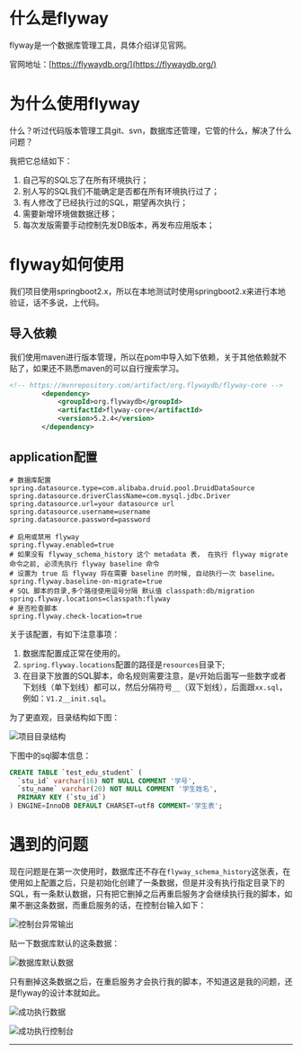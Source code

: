 # 什么是flyway

flyway是一个数据库管理工具，具体介绍详见官网。

官网地址：[https://flywaydb.org/](https://flywaydb.org/)

# 为什么使用flyway

什么？听过代码版本管理工具git、svn，数据库还管理，它管的什么，解决了什么问题？

我把它总结如下：

1. 自己写的SQL忘了在所有环境执行；
2. 别人写的SQL我们不能确定是否都在所有环境执行过了；
3. 有人修改了已经执行过的SQL，期望再次执行；
4. 需要新增环境做数据迁移；
5. 每次发版需要手动控制先发DB版本，再发布应用版本；

# flyway如何使用

我们项目使用springboot2.x，所以在本地测试时使用springboot2.x来进行本地验证，话不多说，上代码。

## 导入依赖

我们使用maven进行版本管理，所以在pom中导入如下依赖，关于其他依赖就不贴了，如果还不熟悉maven的可以自行搜索学习。
```xml
<!-- https://mvnrepository.com/artifact/org.flywaydb/flyway-core -->
		<dependency>
			<groupId>org.flywaydb</groupId>
			<artifactId>flyway-core</artifactId>
			<version>5.2.4</version>
		</dependency>
```

## application配置

```
# 数据库配置
spring.datasource.type=com.alibaba.druid.pool.DruidDataSource
spring.datasource.driverClassName=com.mysql.jdbc.Driver
spring.datasource.url=your datasource url
spring.datasource.username=username
spring.datasource.password=password

# 启用或禁用 flyway
spring.flyway.enabled=true
# 如果没有 flyway_schema_history 这个 metadata 表， 在执行 flyway migrate 命令之前, 必须先执行 flyway baseline 命令
# 设置为 true 后 flyway 将在需要 baseline 的时候, 自动执行一次 baseline。
spring.flyway.baseline-on-migrate=true
# SQL 脚本的目录,多个路径使用逗号分隔 默认值 classpath:db/migration
spring.flyway.locations=classpath:flyway
# 是否检查脚本
spring.flyway.check-location=true
```

关于该配置，有如下注意事项：

1. 数据库配置成正常在使用的。
2. `spring.flyway.locations`配置的路径是`resources`目录下;
3. 在目录下放置的SQL脚本，命名规则需要注意，是`V`开始后面写一些数字或者下划线（单下划线）都可以，然后分隔符号`__`（双下划线），后面跟`xx.sql`，例如：`V1.2__init.sql`。

为了更直观，目录结构如下图：

![项目目录结构](https://gitee.com/hongqigg/imgs-bed/raw/master/image/%E4%BC%81%E4%B8%9A%E5%BE%AE%E4%BF%A1%E6%88%AA%E5%9B%BE_16122349286773.png)

下图中的sql脚本信息：

```sql
CREATE TABLE `test_edu_student` (
  `stu_id` varchar(16) NOT NULL COMMENT '学号',
  `stu_name` varchar(20) NOT NULL COMMENT '学生姓名',
  PRIMARY KEY (`stu_id`)
) ENGINE=InnoDB DEFAULT CHARSET=utf8 COMMENT='学生表';
```

# 遇到的问题

现在问题是在第一次使用时，数据库还不存在`flyway_schema_history`这张表，在使用如上配置之后，只是初始化创建了一条数据，但是并没有执行指定目录下的SQL，有一条默认数据，只有把它删掉之后再重启服务才会继续执行我的脚本，如果不删这条数据，而重启服务的话，在控制台输入如下：

![控制台异常输出](https://gitee.com/hongqigg/imgs-bed/raw/master/image/%E4%BC%81%E4%B8%9A%E5%BE%AE%E4%BF%A1%E6%88%AA%E5%9B%BE_16122372654554.png)

贴一下数据库默认的这条数据：

![数据库默认数据](https://gitee.com/hongqigg/imgs-bed/raw/master/image/%E4%BC%81%E4%B8%9A%E5%BE%AE%E4%BF%A1%E6%88%AA%E5%9B%BE_16122366361509.png)

只有删掉这条数据之后，在重启服务才会执行我的脚本，不知道这是我的问题，还是flyway的设计本就如此。

![成功执行数据](https://gitee.com/hongqigg/imgs-bed/raw/master/image/%E4%BC%81%E4%B8%9A%E5%BE%AE%E4%BF%A1%E6%88%AA%E5%9B%BE_16122370184208.png)

![成功执行控制台](https://gitee.com/hongqigg/imgs-bed/raw/master/image/%E4%BC%81%E4%B8%9A%E5%BE%AE%E4%BF%A1%E6%88%AA%E5%9B%BE_16122374662292.png)


---
